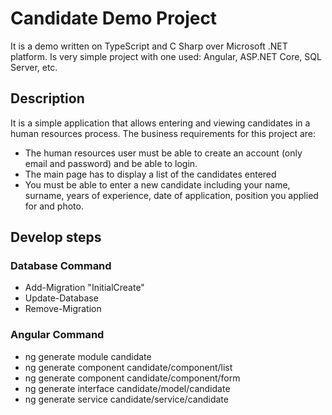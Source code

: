 # Candidate Demo Project
It is a demo written on TypeScript and C Sharp over Microsoft .NET platform. Is very simple project with one used: Angular, ASP.NET Core, SQL Server, etc.

## Description 
It is a simple application that allows entering and viewing candidates in a human resources process. The business requirements for this project are:
* The human resources user must be able to create an account (only email and password) and be able to login.
* The main page has to display a list of the candidates entered
* You must be able to enter a new candidate including your name, surname, years of experience, date of application, position you applied for and photo.


## Develop steps

### Database Command
- Add-Migration "InitialCreate" 
- Update-Database
- Remove-Migration

### Angular Command
- ng generate module candidate
- ng generate component candidate/component/list
- ng generate component candidate/component/form
- ng generate interface candidate/model/candidate
- ng generate service   candidate/service/candidate

